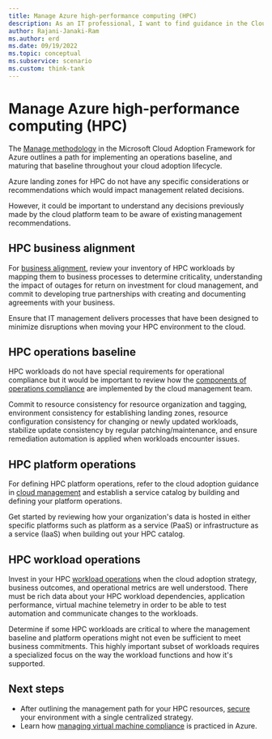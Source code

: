 ```yaml
---
title: Manage Azure high-performance computing (HPC)
description: As an IT professional, I want to find guidance in the Cloud Adoption Framework covering management for using Azure High-performance computing (HPC) as part of my IT strategy.
author: Rajani-Janaki-Ram
ms.author: erd
ms.date: 09/19/2022
ms.topic: conceptual
ms.subservice: scenario
ms.custom: think-tank
---
```


# Manage Azure high-performance computing (HPC)

The [Manage methodology](../../manage/index.md) in the Microsoft Cloud Adoption Framework for Azure outlines a path for implementing an operations baseline, and maturing that baseline throughout your cloud adoption lifecycle.

Azure landing zones for HPC do not have any specific considerations or recommendations which would impact management related decisions.

However, it could be important to understand any decisions previously made by the cloud platform team to be aware of existing management recommendations.

## HPC business alignment

For [business alignment](../../manage/considerations/business-alignment.md), review your inventory of HPC workloads by mapping them to business processes to determine criticality, understanding the impact of outages for return on investment for cloud management, and commit to developing true partnerships with creating and documenting agreements with your business.

Ensure that IT management delivers processes that have been designed to minimize disruptions when moving your HPC environment to the cloud.

## HPC operations baseline

HPC workloads do not have special requirements for operational compliance but it would be important to review how the [components of operations compliance](../../manage/considerations/operational-compliance.md#components-of-operations-compliance) are implemented by the cloud management team.

Commit to resource consistency for resource organization and tagging, environment consistency for establishing landing zones, resource configuration consistency for changing or newly updated workloads, stabilize update consistency by regular patching/maintenance, and ensure remediation automation is applied when workloads encounter issues.


## HPC platform operations

For defining HPC platform operations, refer to the cloud adoption guidance in [cloud management](../../manage/considerations/platform.md) and establish a service catalog by building and defining your platform operations.

Get started by reviewing how your organization's data is hosted in either specific platforms such as platform as a service (PaaS) or infrastructure as a service (IaaS) when building out your HPC catalog.

## HPC workload operations

Invest in your HPC [workload operations](../../manage/considerations/workload.md) when the cloud adoption strategy, business outcomes, and operational metrics are well understood. There must be rich data about your HPC workload dependencies, application performance, virtual machine telemetry in order to be able to test automation and communicate changes to the workloads.

Determine if some HPC workloads are critical to where the management baseline and platform operations might not even be sufficient to meet business commitments. This highly important subset of workloads requires a specialized focus on the way the workload functions and how it's supported.

## Next steps

- After outlining the management path for your HPC resources, [secure](./secure.md) your environment with a single centralized strategy.
- Learn how [managing virtual machine compliance](/azure/architecture/example-scenario/security/virtual-machine-compliance) is practiced in Azure.



